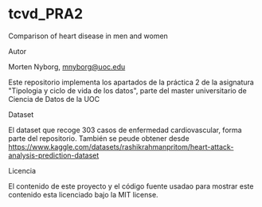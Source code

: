 # tcvd_PRA2

Comparison of heart disease in men and women 

Autor

Morten Nyborg, mnyborg@uoc.edu


Este repositorio implementa los apartados de la práctica 2 de la asignatura "Tipologia y ciclo de vida de los datos", 
parte del master universitario de Ciencia de Datos de la UOC

Dataset

El dataset que recoge 303 casos de enfermedad cardiovascular, forma parte del repositorio. También se peude obtener desde https://www.kaggle.com/datasets/rashikrahmanpritom/heart-attack-analysis-prediction-dataset


Licencia

El contenido de este proyecto y el código fuente usadao para mostrar este contenido esta licenciado bajo la MIT license.